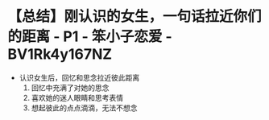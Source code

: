 # 【总结】刚认识的女生，一句话拉近你们的距离 - P1 - 笨小子恋爱 - BV1Rk4y167NZ

-   认识女生后，回忆和思念拉近彼此距离
    1.  回忆中充满了对她的思念
    2.  喜欢她的迷人眼睛和思考表情
    3.  想起彼此的点点滴滴，无法不想念